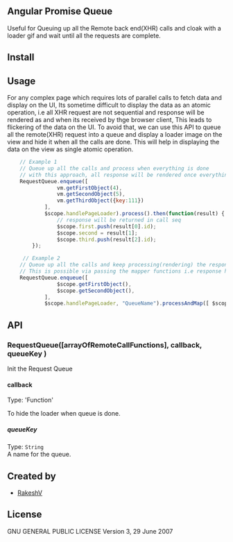 ## Angular Promise Queue
Useful for Queuing up all the Remote back end(XHR) calls and cloak with a loader gif and wait until all the requests are complete.


## Install
<script src="service.requestqueue.js" ></script>

## Usage
For any complex page which requires lots of parallel calls to fetch data and display on the UI, Its sometime difficult to display the data as an atomic operation, i.e
all XHR request are not sequential and response will be rendered as and when its received by thge browser client, This leads to 
flickering of the data on the UI. To avoid that, we can use this API to queue all the remote(XHR) request into a queue and display a loader image
on the view and hide it when all the calls are done. This will help in displaying the data on the view as single atomic operation.

```js
	// Example 1
	// Queue up all the calls and process when everything is done
	// with this approach, all response will be rendered once everything is completed i.e queue is empty.
	RequestQueue.enqueue([
        		vm.getFirstObject(4),
                vm.getSecondObject(5),
               	vm.getThirdObject({key:111})
            ],
            $scope.handlePageLoader).process().then(function(result) {
                // response will be returned in call seq
	            $scope.first.push(result[0].id);
	            $scope.second = result[1];
	            $scope.third.push(result[2].id);
        });

	 // Example 2
	// Queue up all the calls and keep processing(rendering) the response as and when response is ready on the view.
	// This is possible via passing the mapper functions i.e response handlers for each remote call.
	RequestQueue.enqueue([
                $scope.getFirstObject(),
                $scope.getSecondObject(),
            ],
            $scope.handlePageLoader, "QueueName").processAndMap([ $scope.responseHandlerFirstObject, $scope.responseHandlerSecondObject]);

```

## API

### RequestQueue([arrayOfRemoteCallFunctions], callback, queueKey )

Init the Request Queue

#### callback

Type: 'Function'

To hide the loader when queue is done.

##### queueKey

Type: `String`<br>
A name for the queue.

## Created by
- [RakeshV](https://github.com/rocksvashi)


## License
GNU GENERAL PUBLIC LICENSE Version 3, 29 June 2007
